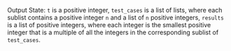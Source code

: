 Output State: `t` is a positive integer, `test_cases` is a list of lists, where each sublist contains a positive integer `n` and a list of `n` positive integers, `results` is a list of positive integers, where each integer is the smallest positive integer that is a multiple of all the integers in the corresponding sublist of `test_cases`.